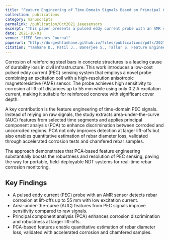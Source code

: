 ```yaml
---
title: "Feature Engineering of Time-Domain Signals Based on Principal Component Analysis for Rebar Corrosion Assessment Using Pulse Eddy Current"
collection: publications
category: manuscripts
permalink: /publication/Oct2021_ieeesensors
excerpt: "This paper presents a pulsed eddy current probe with an AMR sensor for non-destructive rebar corrosion detection. By applying PCA to time-domain features, the system enhances sensitivity at large lift-offs and enables quantitative estimation of rebar diameter loss."
date: 2021-10-01
venue: "IEEE Sensors Journal"
paperurl: "http://durgeshtamhane.github.io/files/publications/pdfs/2021-10-01_IEEE_Sensors_Journal.pdf"
citation: "Tamhane D., Patil J., Banerjee S., Tallur S. Feature Engineering of Time-Domain Signals Based on Principal Component Analysis for Rebar Corrosion Assessment Using Pulse Eddy Current. IEEE Sensors Journal. 2021;21(19):22086–22094. doi:10.1109/JSEN.2021.3103545."
---
```


Corrosion of reinforcing steel bars in concrete structures is a leading cause of durability loss in civil infrastructure.
This work introduces a low-cost pulsed eddy current (PEC) sensing system that employs a novel probe combining an excitation coil with a
high-resolution anisotropic magnetoresistive (AMR) sensor. The probe achieves high sensitivity to corrosion at lift-off distances up
to 55 mm while using only 0.2 A excitation current, making it suitable for reinforced concrete with significant cover depth.

A key contribution is the feature engineering of time-domain PEC signals. Instead of relying on raw signals,
the study extracts area-under-the-curve (AUC) features from selected time segments and applies principal component analysis (PCA)
to enhance discrimination between corroded and uncorroded regions. PCA not only improves detection at larger
lift-offs but also enables quantitative estimation of rebar diameter loss, validated through accelerated corrosion tests and 
chamfered rebar samples.

The approach demonstrates that PCA-based feature engineering substantially boosts the robustness and resolution of PEC sensing,
paving the way for portable, field-deployable NDT systems for real-time rebar corrosion monitoring.

## Key Findings
- A pulsed eddy current (PEC) probe with an AMR sensor detects rebar corrosion at lift-offs up to 55 mm with low excitation current.  
- Area-under-the-curve (AUC) features from PEC signals improve sensitivity compared to raw signals.  
- Principal component analysis (PCA) enhances corrosion discrimination and robustness at larger lift-offs.  
- PCA-based features enable quantitative estimation of rebar diameter loss, validated with accelerated corrosion and chamfered samples.  


